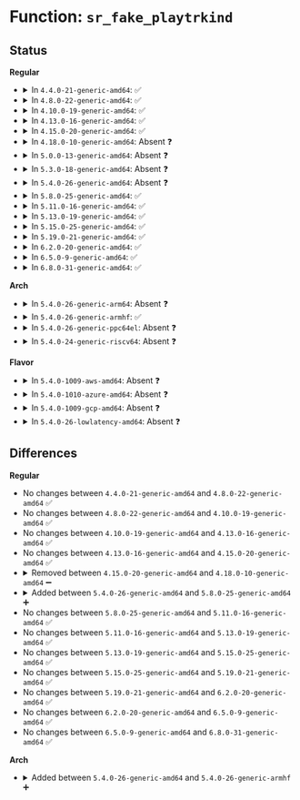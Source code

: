# Function: <code>sr_fake_playtrkind</code>

## Status
<b>Regular</b>
<ul>
<li>
<details>
<summary>In <code>4.4.0-21-generic-amd64</code>: ✅</summary>

```c
int sr_fake_playtrkind(struct cdrom_device_info * cdi, struct cdrom_ti * ti)
```

```json
{
  "name": "sr_fake_playtrkind",
  "collision_type": "Unique Static",
  "inline_type": "No",
  "funcs": [
    {
      "addr": 18446744071584880016,
      "name": "sr_fake_playtrkind",
      "external": false,
      "loc": "drivers/scsi/sr_ioctl.c:114",
      "file": "drivers/scsi/sr_ioctl.c",
      "inline": "seen, unknown",
      "caller_inline": [],
      "caller_func": [
        "drivers/scsi/sr_ioctl.c:sr_audio_ioctl"
      ]
    }
  ],
  "symbols": [
    {
      "addr": 18446744071584880016,
      "name": "sr_fake_playtrkind",
      "section": ".text",
      "bind": "STB_LOCAL",
      "size": 273
    }
  ]
}
```
</details>
</li>
<li>
<details>
<summary>In <code>4.8.0-22-generic-amd64</code>: ✅</summary>

```c
int sr_fake_playtrkind(struct cdrom_device_info * cdi, struct cdrom_ti * ti)
```

```json
{
  "name": "sr_fake_playtrkind",
  "collision_type": "Unique Static",
  "inline_type": "No",
  "funcs": [
    {
      "addr": 18446744071585242288,
      "name": "sr_fake_playtrkind",
      "external": false,
      "loc": "drivers/scsi/sr_ioctl.c:114",
      "file": "drivers/scsi/sr_ioctl.c",
      "inline": "seen, unknown",
      "caller_inline": [],
      "caller_func": [
        "drivers/scsi/sr_ioctl.c:sr_audio_ioctl"
      ]
    }
  ],
  "symbols": [
    {
      "addr": 18446744071585242288,
      "name": "sr_fake_playtrkind",
      "section": ".text",
      "bind": "STB_LOCAL",
      "size": 273
    }
  ]
}
```
</details>
</li>
<li>
<details>
<summary>In <code>4.10.0-19-generic-amd64</code>: ✅</summary>

```c
int sr_fake_playtrkind(struct cdrom_device_info * cdi, struct cdrom_ti * ti)
```

```json
{
  "name": "sr_fake_playtrkind",
  "collision_type": "Unique Static",
  "inline_type": "No",
  "funcs": [
    {
      "addr": 18446744071585442112,
      "name": "sr_fake_playtrkind",
      "external": false,
      "loc": "drivers/scsi/sr_ioctl.c:114",
      "file": "drivers/scsi/sr_ioctl.c",
      "inline": "seen, unknown",
      "caller_inline": [],
      "caller_func": [
        "drivers/scsi/sr_ioctl.c:sr_audio_ioctl"
      ]
    }
  ],
  "symbols": [
    {
      "addr": 18446744071585442112,
      "name": "sr_fake_playtrkind",
      "section": ".text",
      "bind": "STB_LOCAL",
      "size": 273
    }
  ]
}
```
</details>
</li>
<li>
<details>
<summary>In <code>4.13.0-16-generic-amd64</code>: ✅</summary>

```c
int sr_fake_playtrkind(struct cdrom_device_info * cdi, struct cdrom_ti * ti)
```

```json
{
  "name": "sr_fake_playtrkind",
  "collision_type": "Unique Static",
  "inline_type": "No",
  "funcs": [
    {
      "addr": 18446744071585526096,
      "name": "sr_fake_playtrkind",
      "external": false,
      "loc": "drivers/scsi/sr_ioctl.c:114",
      "file": "drivers/scsi/sr_ioctl.c",
      "inline": "seen, unknown",
      "caller_inline": [],
      "caller_func": [
        "drivers/scsi/sr_ioctl.c:sr_audio_ioctl"
      ]
    }
  ],
  "symbols": [
    {
      "addr": 18446744071585526096,
      "name": "sr_fake_playtrkind",
      "section": ".text",
      "bind": "STB_LOCAL",
      "size": 279
    }
  ]
}
```
</details>
</li>
<li>
<details>
<summary>In <code>4.15.0-20-generic-amd64</code>: ✅</summary>

```c
int sr_fake_playtrkind(struct cdrom_device_info * cdi, struct cdrom_ti * ti)
```

```json
{
  "name": "sr_fake_playtrkind",
  "collision_type": "Unique Static",
  "inline_type": "No",
  "funcs": [
    {
      "addr": 18446744071585957728,
      "name": "sr_fake_playtrkind",
      "external": false,
      "loc": "drivers/scsi/sr_ioctl.c:115",
      "file": "drivers/scsi/sr_ioctl.c",
      "inline": "seen, unknown",
      "caller_inline": [],
      "caller_func": [
        "drivers/scsi/sr_ioctl.c:sr_audio_ioctl"
      ]
    }
  ],
  "symbols": [
    {
      "addr": 18446744071585957728,
      "name": "sr_fake_playtrkind",
      "section": ".text",
      "bind": "STB_LOCAL",
      "size": 279
    }
  ]
}
```
</details>
</li>
<li>
<details>
<summary>In <code>4.18.0-10-generic-amd64</code>: Absent ❓</summary>

```json
{
  "name": "sr_fake_playtrkind",
  "collision_type": "Unique Static",
  "inline_type": "Selective",
  "funcs": [
    {
      "addr": 18446744071586206064,
      "name": "sr_fake_playtrkind",
      "external": false,
      "loc": "drivers/scsi/sr_ioctl.c:115",
      "file": "drivers/scsi/sr_ioctl.c",
      "inline": "not declared, inlined",
      "caller_inline": [],
      "caller_func": [
        "drivers/scsi/sr_ioctl.c:sr_audio_ioctl"
      ]
    }
  ],
  "symbols": [
    {
      "addr": 18446744071586206064,
      "name": "sr_fake_playtrkind.isra.2",
      "section": ".text",
      "bind": "STB_LOCAL",
      "size": 272
    }
  ]
}
```
</details>
</li>
<li>
<details>
<summary>In <code>5.0.0-13-generic-amd64</code>: Absent ❓</summary>

```json
{
  "name": "sr_fake_playtrkind",
  "collision_type": "Unique Static",
  "inline_type": "Selective",
  "funcs": [
    {
      "addr": 18446744071586346672,
      "name": "sr_fake_playtrkind",
      "external": false,
      "loc": "drivers/scsi/sr_ioctl.c:115",
      "file": "drivers/scsi/sr_ioctl.c",
      "inline": "not declared, inlined",
      "caller_inline": [],
      "caller_func": [
        "drivers/scsi/sr_ioctl.c:sr_audio_ioctl"
      ]
    }
  ],
  "symbols": [
    {
      "addr": 18446744071586346672,
      "name": "sr_fake_playtrkind.isra.2",
      "section": ".text",
      "bind": "STB_LOCAL",
      "size": 272
    }
  ]
}
```
</details>
</li>
<li>
<details>
<summary>In <code>5.3.0-18-generic-amd64</code>: Absent ❓</summary>

```json
{
  "name": "sr_fake_playtrkind",
  "collision_type": "Unique Static",
  "inline_type": "Selective",
  "funcs": [
    {
      "addr": 18446744071586590176,
      "name": "sr_fake_playtrkind",
      "external": false,
      "loc": "drivers/scsi/sr_ioctl.c:115",
      "file": "drivers/scsi/sr_ioctl.c",
      "inline": "not declared, inlined",
      "caller_inline": [],
      "caller_func": [
        "drivers/scsi/sr_ioctl.c:sr_audio_ioctl"
      ]
    }
  ],
  "symbols": [
    {
      "addr": 18446744071586590176,
      "name": "sr_fake_playtrkind.isra.0",
      "section": ".text",
      "bind": "STB_LOCAL",
      "size": 269
    }
  ]
}
```
</details>
</li>
<li>
<details>
<summary>In <code>5.4.0-26-generic-amd64</code>: Absent ❓</summary>

```json
{
  "name": "sr_fake_playtrkind",
  "collision_type": "Unique Static",
  "inline_type": "Selective",
  "funcs": [
    {
      "addr": 18446744071586737616,
      "name": "sr_fake_playtrkind",
      "external": false,
      "loc": "drivers/scsi/sr_ioctl.c:115",
      "file": "drivers/scsi/sr_ioctl.c",
      "inline": "not declared, inlined",
      "caller_inline": [],
      "caller_func": [
        "drivers/scsi/sr_ioctl.c:sr_audio_ioctl"
      ]
    }
  ],
  "symbols": [
    {
      "addr": 18446744071586737616,
      "name": "sr_fake_playtrkind.isra.0",
      "section": ".text",
      "bind": "STB_LOCAL",
      "size": 269
    }
  ]
}
```
</details>
</li>
<li>
<details>
<summary>In <code>5.8.0-25-generic-amd64</code>: ✅</summary>

```c
int sr_fake_playtrkind(struct cdrom_device_info * cdi, struct cdrom_ti * ti)
```

```json
{
  "name": "sr_fake_playtrkind",
  "collision_type": "Unique Static",
  "inline_type": "No",
  "funcs": [
    {
      "addr": 18446744071587541984,
      "name": "sr_fake_playtrkind",
      "external": false,
      "loc": "drivers/scsi/sr_ioctl.c:115",
      "file": "drivers/scsi/sr_ioctl.c",
      "inline": "seen, unknown",
      "caller_inline": [],
      "caller_func": [
        "drivers/scsi/sr_ioctl.c:sr_audio_ioctl"
      ]
    }
  ],
  "symbols": [
    {
      "addr": 18446744071587541984,
      "name": "sr_fake_playtrkind",
      "section": ".text",
      "bind": "STB_LOCAL",
      "size": 260
    }
  ]
}
```
</details>
</li>
<li>
<details>
<summary>In <code>5.11.0-16-generic-amd64</code>: ✅</summary>

```c
int sr_fake_playtrkind(struct cdrom_device_info * cdi, struct cdrom_ti * ti)
```

```json
{
  "name": "sr_fake_playtrkind",
  "collision_type": "Unique Static",
  "inline_type": "No",
  "funcs": [
    {
      "addr": 18446744071587608576,
      "name": "sr_fake_playtrkind",
      "external": false,
      "loc": "drivers/scsi/sr_ioctl.c:115",
      "file": "drivers/scsi/sr_ioctl.c",
      "inline": "seen, unknown",
      "caller_inline": [],
      "caller_func": [
        "drivers/scsi/sr_ioctl.c:sr_audio_ioctl"
      ]
    }
  ],
  "symbols": [
    {
      "addr": 18446744071587608576,
      "name": "sr_fake_playtrkind",
      "section": ".text",
      "bind": "STB_LOCAL",
      "size": 260
    }
  ]
}
```
</details>
</li>
<li>
<details>
<summary>In <code>5.13.0-19-generic-amd64</code>: ✅</summary>

```c
int sr_fake_playtrkind(struct cdrom_device_info * cdi, struct cdrom_ti * ti)
```

```json
{
  "name": "sr_fake_playtrkind",
  "collision_type": "Unique Static",
  "inline_type": "No",
  "funcs": [
    {
      "addr": 18446744071587489664,
      "name": "sr_fake_playtrkind",
      "external": false,
      "loc": "drivers/scsi/sr_ioctl.c:111",
      "file": "drivers/scsi/sr_ioctl.c",
      "inline": "seen, unknown",
      "caller_inline": [],
      "caller_func": [
        "drivers/scsi/sr_ioctl.c:sr_audio_ioctl"
      ]
    }
  ],
  "symbols": [
    {
      "addr": 18446744071587489664,
      "name": "sr_fake_playtrkind",
      "section": ".text",
      "bind": "STB_LOCAL",
      "size": 260
    }
  ]
}
```
</details>
</li>
<li>
<details>
<summary>In <code>5.15.0-25-generic-amd64</code>: ✅</summary>

```c
int sr_fake_playtrkind(struct cdrom_device_info * cdi, struct cdrom_ti * ti)
```

```json
{
  "name": "sr_fake_playtrkind",
  "collision_type": "Unique Static",
  "inline_type": "No",
  "funcs": [
    {
      "addr": 18446744071588065872,
      "name": "sr_fake_playtrkind",
      "external": false,
      "loc": "drivers/scsi/sr_ioctl.c:111",
      "file": "drivers/scsi/sr_ioctl.c",
      "inline": "seen, unknown",
      "caller_inline": [],
      "caller_func": [
        "drivers/scsi/sr_ioctl.c:sr_audio_ioctl"
      ]
    }
  ],
  "symbols": [
    {
      "addr": 18446744071588065872,
      "name": "sr_fake_playtrkind",
      "section": ".text",
      "bind": "STB_LOCAL",
      "size": 260
    }
  ]
}
```
</details>
</li>
<li>
<details>
<summary>In <code>5.19.0-21-generic-amd64</code>: ✅</summary>

```c
int sr_fake_playtrkind(struct cdrom_device_info * cdi, struct cdrom_ti * ti)
```

```json
{
  "name": "sr_fake_playtrkind",
  "collision_type": "Unique Static",
  "inline_type": "No",
  "funcs": [
    {
      "addr": 18446744071589430320,
      "name": "sr_fake_playtrkind",
      "external": false,
      "loc": "drivers/scsi/sr_ioctl.c:117",
      "file": "drivers/scsi/sr_ioctl.c",
      "inline": "seen, unknown",
      "caller_inline": [],
      "caller_func": [
        "drivers/scsi/sr_ioctl.c:sr_audio_ioctl"
      ]
    }
  ],
  "symbols": [
    {
      "addr": 18446744071589430320,
      "name": "sr_fake_playtrkind",
      "section": ".text",
      "bind": "STB_LOCAL",
      "size": 327
    }
  ]
}
```
</details>
</li>
<li>
<details>
<summary>In <code>6.2.0-20-generic-amd64</code>: ✅</summary>

```c
int sr_fake_playtrkind(struct cdrom_device_info * cdi, struct cdrom_ti * ti)
```

```json
{
  "name": "sr_fake_playtrkind",
  "collision_type": "Unique Static",
  "inline_type": "No",
  "funcs": [
    {
      "addr": 18446744071591007136,
      "name": "sr_fake_playtrkind",
      "external": false,
      "loc": "drivers/scsi/sr_ioctl.c:117",
      "file": "drivers/scsi/sr_ioctl.c",
      "inline": "seen, unknown",
      "caller_inline": [],
      "caller_func": [
        "drivers/scsi/sr_ioctl.c:sr_audio_ioctl"
      ]
    }
  ],
  "symbols": [
    {
      "addr": 18446744071591007136,
      "name": "sr_fake_playtrkind",
      "section": ".text",
      "bind": "STB_LOCAL",
      "size": 327
    }
  ]
}
```
</details>
</li>
<li>
<details>
<summary>In <code>6.5.0-9-generic-amd64</code>: ✅</summary>

```c
int sr_fake_playtrkind(struct cdrom_device_info * cdi, struct cdrom_ti * ti)
```

```json
{
  "name": "sr_fake_playtrkind",
  "collision_type": "Unique Static",
  "inline_type": "No",
  "funcs": [
    {
      "addr": 18446744071591360848,
      "name": "sr_fake_playtrkind",
      "external": false,
      "loc": "drivers/scsi/sr_ioctl.c:117",
      "file": "drivers/scsi/sr_ioctl.c",
      "inline": "seen, unknown",
      "caller_inline": [],
      "caller_func": [
        "drivers/scsi/sr_ioctl.c:sr_audio_ioctl"
      ]
    }
  ],
  "symbols": [
    {
      "addr": 18446744071591360848,
      "name": "sr_fake_playtrkind",
      "section": ".text",
      "bind": "STB_LOCAL",
      "size": 327
    }
  ]
}
```
</details>
</li>
<li>
<details>
<summary>In <code>6.8.0-31-generic-amd64</code>: ✅</summary>

```c
int sr_fake_playtrkind(struct cdrom_device_info * cdi, struct cdrom_ti * ti)
```

```json
{
  "name": "sr_fake_playtrkind",
  "collision_type": "Unique Static",
  "inline_type": "No",
  "funcs": [
    {
      "addr": 18446744071591711040,
      "name": "sr_fake_playtrkind",
      "external": false,
      "loc": "drivers/scsi/sr_ioctl.c:117",
      "file": "drivers/scsi/sr_ioctl.c",
      "inline": "seen, unknown",
      "caller_inline": [],
      "caller_func": [
        "drivers/scsi/sr_ioctl.c:sr_audio_ioctl"
      ]
    }
  ],
  "symbols": [
    {
      "addr": 18446744071591711040,
      "name": "sr_fake_playtrkind",
      "section": ".text",
      "bind": "STB_LOCAL",
      "size": 327
    }
  ]
}
```
</details>
</li>
</ul>
<b>Arch</b>
<ul>
<li>
<details>
<summary>In <code>5.4.0-26-generic-arm64</code>: Absent ❓</summary>

```json
{
  "name": "sr_fake_playtrkind",
  "collision_type": "Unique Static",
  "inline_type": "Selective",
  "funcs": [
    {
      "addr": 18446603336499648872,
      "name": "sr_fake_playtrkind",
      "external": false,
      "loc": "drivers/scsi/sr_ioctl.c:115",
      "file": "drivers/scsi/sr_ioctl.c",
      "inline": "not declared, inlined",
      "caller_inline": [],
      "caller_func": [
        "drivers/scsi/sr_ioctl.c:sr_audio_ioctl"
      ]
    }
  ],
  "symbols": [
    {
      "addr": 18446603336499648872,
      "name": "sr_fake_playtrkind.isra.0",
      "section": ".text",
      "bind": "STB_LOCAL",
      "size": 320
    }
  ]
}
```
</details>
</li>
<li>
<details>
<summary>In <code>5.4.0-26-generic-armhf</code>: ✅</summary>

```c
int sr_fake_playtrkind(struct cdrom_device_info * cdi, struct cdrom_ti * ti)
```

```json
{
  "name": "sr_fake_playtrkind",
  "collision_type": "Unique Static",
  "inline_type": "No",
  "funcs": [
    {
      "addr": 3232103236,
      "name": "sr_fake_playtrkind",
      "external": false,
      "loc": "drivers/scsi/sr_ioctl.c:115",
      "file": "drivers/scsi/sr_ioctl.c",
      "inline": "seen, unknown",
      "caller_inline": [],
      "caller_func": [
        "drivers/scsi/sr_ioctl.c:sr_audio_ioctl"
      ]
    }
  ],
  "symbols": [
    {
      "addr": 3232103236,
      "name": "sr_fake_playtrkind",
      "section": ".text",
      "bind": "STB_LOCAL",
      "size": 320
    }
  ]
}
```
</details>
</li>
<li>
<details>
<summary>In <code>5.4.0-26-generic-ppc64el</code>: Absent ❓</summary>

```json
{
  "name": "sr_fake_playtrkind",
  "collision_type": "Unique Static",
  "inline_type": "Selective",
  "funcs": [
    {
      "addr": 13835058055292973024,
      "name": "sr_fake_playtrkind",
      "external": false,
      "loc": "drivers/scsi/sr_ioctl.c:115",
      "file": "drivers/scsi/sr_ioctl.c",
      "inline": "not declared, inlined",
      "caller_inline": [],
      "caller_func": [
        "drivers/scsi/sr_ioctl.c:sr_audio_ioctl"
      ]
    }
  ],
  "symbols": [
    {
      "addr": 13835058055292973024,
      "name": "sr_fake_playtrkind.isra.0",
      "section": ".text",
      "bind": "STB_LOCAL",
      "size": 404
    }
  ]
}
```
</details>
</li>
<li>
<details>
<summary>In <code>5.4.0-24-generic-riscv64</code>: Absent ❓</summary>

```json
{
  "name": "sr_fake_playtrkind",
  "collision_type": "Unique Static",
  "inline_type": "Selective",
  "funcs": [
    {
      "addr": 18446743936276831384,
      "name": "sr_fake_playtrkind",
      "external": false,
      "loc": "drivers/scsi/sr_ioctl.c:115",
      "file": "drivers/scsi/sr_ioctl.c",
      "inline": "not declared, inlined",
      "caller_inline": [],
      "caller_func": [
        "drivers/scsi/sr_ioctl.c:sr_audio_ioctl"
      ]
    }
  ],
  "symbols": [
    {
      "addr": 18446743936276831384,
      "name": "sr_fake_playtrkind.isra.0",
      "section": ".text",
      "bind": "STB_LOCAL",
      "size": 294
    }
  ]
}
```
</details>
</li>
</ul>
<b>Flavor</b>
<ul>
<li>
<details>
<summary>In <code>5.4.0-1009-aws-amd64</code>: Absent ❓</summary>

```json
{
  "name": "sr_fake_playtrkind",
  "collision_type": "Unique Static",
  "inline_type": "Selective",
  "funcs": [
    {
      "addr": 18446744071586428096,
      "name": "sr_fake_playtrkind",
      "external": false,
      "loc": "drivers/scsi/sr_ioctl.c:115",
      "file": "drivers/scsi/sr_ioctl.c",
      "inline": "not declared, inlined",
      "caller_inline": [],
      "caller_func": [
        "drivers/scsi/sr_ioctl.c:sr_audio_ioctl"
      ]
    }
  ],
  "symbols": [
    {
      "addr": 18446744071586428096,
      "name": "sr_fake_playtrkind.isra.0",
      "section": ".text",
      "bind": "STB_LOCAL",
      "size": 269
    }
  ]
}
```
</details>
</li>
<li>
<details>
<summary>In <code>5.4.0-1010-azure-amd64</code>: Absent ❓</summary>

```json
{
  "name": "sr_fake_playtrkind",
  "collision_type": "Unique Static",
  "inline_type": "Selective",
  "funcs": [
    {
      "addr": 18446744071586304352,
      "name": "sr_fake_playtrkind",
      "external": false,
      "loc": "drivers/scsi/sr_ioctl.c:115",
      "file": "drivers/scsi/sr_ioctl.c",
      "inline": "not declared, inlined",
      "caller_inline": [],
      "caller_func": [
        "drivers/scsi/sr_ioctl.c:sr_audio_ioctl"
      ]
    }
  ],
  "symbols": [
    {
      "addr": 18446744071586304352,
      "name": "sr_fake_playtrkind.isra.0",
      "section": ".text",
      "bind": "STB_LOCAL",
      "size": 269
    }
  ]
}
```
</details>
</li>
<li>
<details>
<summary>In <code>5.4.0-1009-gcp-amd64</code>: Absent ❓</summary>

```json
{
  "name": "sr_fake_playtrkind",
  "collision_type": "Unique Static",
  "inline_type": "Selective",
  "funcs": [
    {
      "addr": 18446744071586692176,
      "name": "sr_fake_playtrkind",
      "external": false,
      "loc": "drivers/scsi/sr_ioctl.c:115",
      "file": "drivers/scsi/sr_ioctl.c",
      "inline": "not declared, inlined",
      "caller_inline": [],
      "caller_func": [
        "drivers/scsi/sr_ioctl.c:sr_audio_ioctl"
      ]
    }
  ],
  "symbols": [
    {
      "addr": 18446744071586692176,
      "name": "sr_fake_playtrkind.isra.0",
      "section": ".text",
      "bind": "STB_LOCAL",
      "size": 269
    }
  ]
}
```
</details>
</li>
<li>
<details>
<summary>In <code>5.4.0-26-lowlatency-amd64</code>: Absent ❓</summary>

```json
{
  "name": "sr_fake_playtrkind",
  "collision_type": "Unique Static",
  "inline_type": "Selective",
  "funcs": [
    {
      "addr": 18446744071586798208,
      "name": "sr_fake_playtrkind",
      "external": false,
      "loc": "drivers/scsi/sr_ioctl.c:115",
      "file": "drivers/scsi/sr_ioctl.c",
      "inline": "not declared, inlined",
      "caller_inline": [],
      "caller_func": [
        "drivers/scsi/sr_ioctl.c:sr_audio_ioctl"
      ]
    }
  ],
  "symbols": [
    {
      "addr": 18446744071586798208,
      "name": "sr_fake_playtrkind.isra.0",
      "section": ".text",
      "bind": "STB_LOCAL",
      "size": 269
    }
  ]
}
```
</details>
</li>
</ul>

## Differences
<b>Regular</b>
<ul>
<li>
No changes between <code>4.4.0-21-generic-amd64</code> and <code>4.8.0-22-generic-amd64</code> ✅
</li>
<li>
No changes between <code>4.8.0-22-generic-amd64</code> and <code>4.10.0-19-generic-amd64</code> ✅
</li>
<li>
No changes between <code>4.10.0-19-generic-amd64</code> and <code>4.13.0-16-generic-amd64</code> ✅
</li>
<li>
No changes between <code>4.13.0-16-generic-amd64</code> and <code>4.15.0-20-generic-amd64</code> ✅
</li>
<li>
<details>
<summary>Removed between <code>4.15.0-20-generic-amd64</code> and <code>4.18.0-10-generic-amd64</code> ➖</summary>

```c
int sr_fake_playtrkind(struct cdrom_device_info * cdi, struct cdrom_ti * ti)
```
</details>
</li>
<li>
<details>
<summary>Added between <code>5.4.0-26-generic-amd64</code> and <code>5.8.0-25-generic-amd64</code> ➕</summary>

```c
int sr_fake_playtrkind(struct cdrom_device_info * cdi, struct cdrom_ti * ti)
```
</details>
</li>
<li>
No changes between <code>5.8.0-25-generic-amd64</code> and <code>5.11.0-16-generic-amd64</code> ✅
</li>
<li>
No changes between <code>5.11.0-16-generic-amd64</code> and <code>5.13.0-19-generic-amd64</code> ✅
</li>
<li>
No changes between <code>5.13.0-19-generic-amd64</code> and <code>5.15.0-25-generic-amd64</code> ✅
</li>
<li>
No changes between <code>5.15.0-25-generic-amd64</code> and <code>5.19.0-21-generic-amd64</code> ✅
</li>
<li>
No changes between <code>5.19.0-21-generic-amd64</code> and <code>6.2.0-20-generic-amd64</code> ✅
</li>
<li>
No changes between <code>6.2.0-20-generic-amd64</code> and <code>6.5.0-9-generic-amd64</code> ✅
</li>
<li>
No changes between <code>6.5.0-9-generic-amd64</code> and <code>6.8.0-31-generic-amd64</code> ✅
</li>
</ul>
<b>Arch</b>
<ul>
<li>
<details>
<summary>Added between <code>5.4.0-26-generic-amd64</code> and <code>5.4.0-26-generic-armhf</code> ➕</summary>

```c
int sr_fake_playtrkind(struct cdrom_device_info * cdi, struct cdrom_ti * ti)
```
</details>
</li>
</ul>
